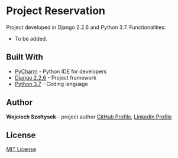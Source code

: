 # Project Reservation

Project developed in Django 2.2.6 and Python 3.7.
Functionalities:

* To be added.

## Built With

* [PyCharm](https://www.jetbrains.com/pycharm/) - Python IDE for developers
* [Django 2.2.6](https://www.djangoproject.com//) -  Project framework
* [Python 3.7](https://www.python.org/) - Coding language

## Author

**Wojciech Szołtysek** - project author 
[GitHub Profile](https://github.com/wszoltysek/), [LinkedIn Profile](https://www.linkedin.com/in/wszoltysek/)

## License

[MIT License](https://choosealicense.com/licenses/mit/)
